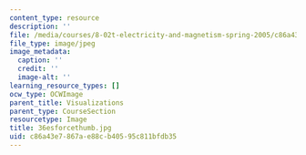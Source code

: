 ```yaml
---
content_type: resource
description: ''
file: /media/courses/8-02t-electricity-and-magnetism-spring-2005/c86a43e7867ae88cb40595c811bfdb35_36esforcethumb.jpg
file_type: image/jpeg
image_metadata:
  caption: ''
  credit: ''
  image-alt: ''
learning_resource_types: []
ocw_type: OCWImage
parent_title: Visualizations
parent_type: CourseSection
resourcetype: Image
title: 36esforcethumb.jpg
uid: c86a43e7-867a-e88c-b405-95c811bfdb35
---
```


